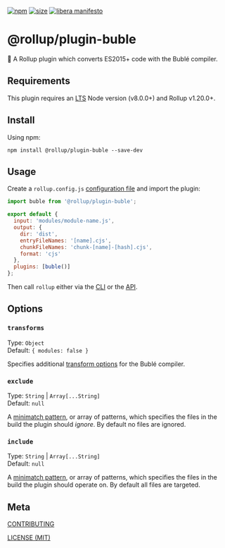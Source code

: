 [npm]: https://img.shields.io/npm/v/@rollup/plugin-buble
[npm-url]: https://www.npmjs.com/package/@rollup/plugin-buble
[size]: https://packagephobia.now.sh/badge?p=@rollup/plugin-buble
[size-url]: https://packagephobia.now.sh/result?p=@rollup/plugin-buble

[![npm][npm]][npm-url]
[![size][size]][size-url]
[![libera manifesto](https://img.shields.io/badge/libera-manifesto-lightgrey.svg)](https://liberamanifesto.com)

# @rollup/plugin-buble

🍣 A Rollup plugin which converts ES2015+ code with the Bublé compiler.

## Requirements

This plugin requires an [LTS](https://github.com/nodejs/Release) Node version (v8.0.0+) and Rollup v1.20.0+.

## Install

Using npm:

```console
npm install @rollup/plugin-buble --save-dev
```

## Usage

Create a `rollup.config.js` [configuration file](https://www.rollupjs.org/guide/en/#configuration-files) and import the plugin:

```js
import buble from '@rollup/plugin-buble';

export default {
  input: 'modules/module-name.js',
  output: {
    dir: 'dist',
    entryFileNames: '[name].cjs',
    chunkFileNames: 'chunk-[name]-[hash].cjs',
    format: 'cjs'
  },
  plugins: [buble()]
};
```

Then call `rollup` either via the [CLI](https://www.rollupjs.org/guide/en/#command-line-reference) or the [API](https://www.rollupjs.org/guide/en/#javascript-api).

## Options

### `transforms`

Type: `Object`<br>
Default: `{ modules: false }`

Specifies additional [transform options](https://buble.surge.sh/guide/) for the Bublé compiler.

### `exclude`

Type: `String` | `Array[...String]`<br>
Default: `null`

A [minimatch pattern](https://github.com/isaacs/minimatch), or array of patterns, which specifies the files in the build the plugin should _ignore_. By default no files are ignored.

### `include`

Type: `String` | `Array[...String]`<br>
Default: `null`

A [minimatch pattern](https://github.com/isaacs/minimatch), or array of patterns, which specifies the files in the build the plugin should operate on. By default all files are targeted.

## Meta

[CONTRIBUTING](/.github/CONTRIBUTING.md)

[LICENSE (MIT)](/LICENSE)
